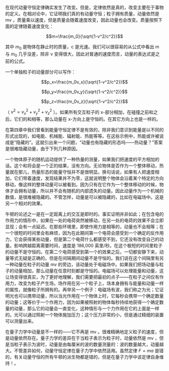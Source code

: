 在现代动量守恒定律确实发生了改变。但是，定律依然是真的，改变主要在于事物的定义。在相对论中，它证明我们真的有动量守恒；粒子拥有质量，动量依然是 mv ，质量乘以速度，但是质量会随着速度改变，因此动量也会改变。质量按照下面的定律随着速度变化：

$$m=\frac{m_0}{\sqrt{1-v^2/c^2}}$$

其中 $m_0$ 是物体在静止时的质量，c 是光速。我们可以很容易的从公式中看出 m 与 $m_0$ 几乎没差，除非 v 变得很大，因此对普通的速度而言，动量的表达式是之前的公式。

一个单独粒子的动量部分可以写作：

$$p_x=\frac{m_0v_x}{\sqrt{1-v^2/c^2}}$$

$$p_y=\frac{m_0v_y}{\sqrt{1-v^2/c^2}}$$

$$p_z=\frac{m_0v_z}{\sqrt{1-v^2/c^2}}$$

（ $v^2=v_x^2+v_y^2+v_z^2$ ）。如果所有交互粒子的 x-部分相加，在碰撞之前和之后，它们的和相等，那么动量在 x-方向上是守恒的。在其它方向上也是一样的。

在第四章中我们曾看到能量守恒定律不是有效的，除非我们意识到能量是以不同的形式出现的，如电能、机械能、辐射能、热能等等。在这些示例中，热能或许被说成是“隐藏的”。这就引出来一个问题，“动量也有隐藏的形态吗——热动量？”答案是很难隐藏动量，由于下列几种原因。

一个物体原子的随机运动提供了一种热量的测量，如果我们把速度的平方相加的话。这个和将会是一个正的结果，没有方向。无论物体是否作为一个整体移动，热量就在那儿，热量形态的能量守恒并不是很明显。换句话说，如果有人把速度相加，它们带着速度，发现结果并不为零，这就说明整个物体会沿着某个特定的方向移动，像这样的整体动量可以被看到。因为只有在它作为一个整体移动的时候，物体才会拥有动量，所以并不会有随机的内部遗失的动量。因此动量作为一个机械的数值，是很难被隐藏的。不管怎样，动量是可以被隐藏的，比如在电磁场中。这是另一个相对的效果。

牛顿的论述之一是在一定距离上的交互是即时的。事实证明并非如此；在包含电的作用力的情形中，如果在一处的电荷突然被移动，在另一处的电荷的效果不会立即显现；会有一点延迟。在那些环境里，即使作用力是相等的，动量也不会相等；在一个很短的时间里会有麻烦，因为在此期间第一个电荷会感受到一个确定的反作用力，它会获得某些动量，但是第二个电荷什么都感受不到，它还没有改变自己的动量。影响跨越距离需要时间，速度是 186,000 英里/秒。在这个极短的时间里粒子的动量不是守恒的。在第二个电荷感受到第一个的效果之后，一切都安静下来，动量等式无疑是正确的，但是在间隔期间动量不是守恒的。我们说在这个间隔里有另一种动量在粒子的动量 mv 的旁边，该动量处于电磁场中。如果我们把场动量与粒子的动量相加，那么动量在任意时刻都是守恒的。电磁场可以处理能量和动量，这让场变得很真实，为了更好地理解，我们需要把最初的点子——在粒子之间仅有作用力，改变为粒子产生场，场作用在另一个粒子上，场本身拥有与能量和动量一样的属性，就像粒子所拥有的。再举另一个例子：电磁场有波，我们称之为光；它证明光也可以携带动量，所以当光作用在一个物体上时，它每秒会携带一个确定数量的动量；这等价于一个作用力，因为如果被照射的物体每秒持续地获得一个确定数量的动量，那么它的动量会一直变化，这种情形与一个力作用在它的上面是一样的。光可以通过照射一个物体施加压力；这个压力非常的小，但是通过精细的装置可以测量出来。

在量子力学中动量是不一样的——它不再是 mv 。很难精确地定义粒子的速度，但是动量依然存在。量子力学的差异在于当粒子表示为粒子时，动量依然是 mv ，但是当粒子表示为波时，动量是由每厘米的波的数量测量的：波的数量越大，动量越大。不管差异如何，动量守恒定律在量子力学中依然适用。虽然定律 $F=ma$ 是错的，有关动量守恒的所有牛顿的派生物都是错的，但是在量子力学中该定律自身维持！。
